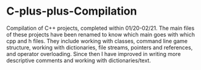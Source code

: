 # C-plus-plus-Compilation
Compilation of C++ projects, completed within 01/20-02/21. The main files of these projects have been renamed to know which main goes with which cpp and h files. They include working with classes, command line game structure, working with dictionaries, file streams, pointers and references, and operator overloading. Since then I have improved in writing more descriptive comments and working with dictionaries/text.
